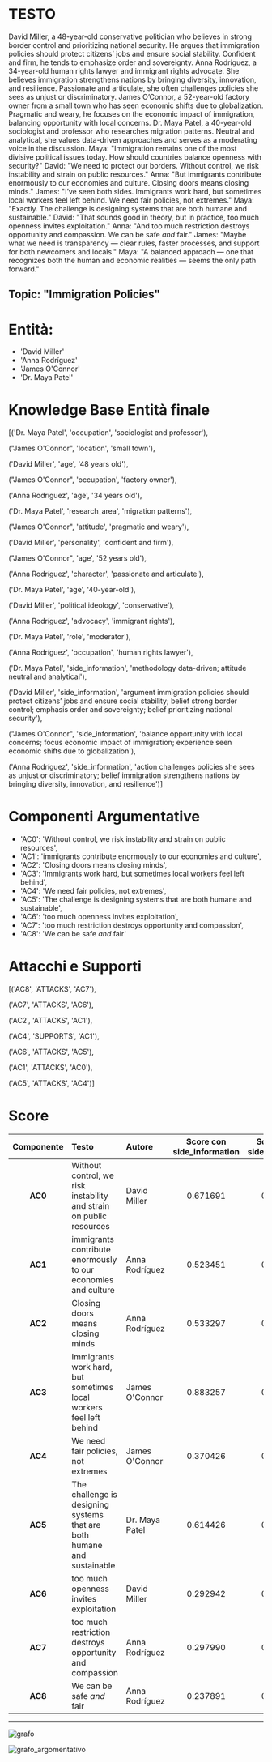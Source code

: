 # TESTO
David Miller, a 48-year-old conservative politician who believes in strong border control and prioritizing national security. He argues that immigration policies should protect citizens’ jobs and ensure social stability. Confident and firm, he tends to emphasize order and sovereignty. Anna Rodríguez, a 34-year-old human rights lawyer and immigrant rights advocate. She believes immigration strengthens nations by bringing diversity, innovation, and resilience. Passionate and articulate, she often challenges policies she sees as unjust or discriminatory. James O’Connor, a 52-year-old factory owner from a small town who has seen economic shifts due to globalization. Pragmatic and weary, he focuses on the economic impact of immigration, balancing opportunity with local concerns. Dr. Maya Patel, a 40-year-old sociologist and professor who researches migration patterns. Neutral and analytical, she values data-driven approaches and serves as a moderating voice in the discussion. Maya: "Immigration remains one of the most divisive political issues today. How should countries balance openness with security?" David: "We need to protect our borders. Without control, we risk instability and strain on public resources." Anna: "But immigrants contribute enormously to our economies and culture. Closing doors means closing minds." James: "I’ve seen both sides. Immigrants work hard, but sometimes local workers feel left behind. We need fair policies, not extremes." Maya: "Exactly. The challenge is designing systems that are both humane and sustainable." David: "That sounds good in theory, but in practice, too much openness invites exploitation." Anna: "And too much restriction destroys opportunity and compassion. We can be safe *and* fair." James: "Maybe what we need is transparency — clear rules, faster processes, and support for both newcomers and locals." Maya: "A balanced approach — one that recognizes both the human and economic realities — seems the only path forward."

## Topic: "Immigration Policies"

# Entità:
+ 'David Miller'
+ 'Anna Rodríguez'
+ 'James O'Connor'
+ 'Dr. Maya Patel'

# Knowledge Base Entità finale
[('Dr. Maya Patel', 'occupation', 'sociologist and professor'),
 
 ("James O'Connor", 'location', 'small town'),
 
 ('David Miller', 'age', '48 years old'),
 
 ("James O'Connor", 'occupation', 'factory owner'),
 
 ('Anna Rodríguez', 'age', '34 years old'),
 
 ('Dr. Maya Patel', 'research_area', 'migration patterns'),
 
 ("James O'Connor", 'attitude', 'pragmatic and weary'),
 
 ('David Miller', 'personality', 'confident and firm'),
 
 ("James O'Connor", 'age', '52 years old'),
 
 ('Anna Rodríguez', 'character', 'passionate and articulate'),
 
 ('Dr. Maya Patel', 'age', '40-year-old'),
 
 ('David Miller', 'political ideology', 'conservative'),
 
 ('Anna Rodríguez', 'advocacy', 'immigrant rights'),
 
 ('Dr. Maya Patel', 'role', 'moderator'),
 
 ('Anna Rodríguez', 'occupation', 'human rights lawyer'),
 
 ('Dr. Maya Patel',
  'side_information',
  'methodology data-driven; attitude neutral and analytical'),
 
 ('David Miller',
  'side_information',
  'argument immigration policies should protect citizens’ jobs and ensure social stability; belief strong border control; emphasis order and sovereignty; belief prioritizing national security'),
 
 ("James O'Connor",
  'side_information',
  'balance opportunity with local concerns; focus economic impact of immigration; experience seen economic shifts due to globalization'),
 
 ('Anna Rodríguez',
  'side_information',
  'action challenges policies she sees as unjust or discriminatory; belief immigration strengthens nations by bringing diversity, innovation, and resilience')]


# Componenti Argumentative
- 'AC0': 'Without control, we risk instability and strain on public resources',
- 'AC1': 'immigrants contribute enormously to our economies and culture',
- 'AC2': 'Closing doors means closing minds',
- 'AC3': 'Immigrants work hard, but sometimes local workers feel left behind',
- 'AC4': 'We need fair policies, not extremes',
- 'AC5': 'The challenge is designing systems that are both humane and sustainable',
- 'AC6': 'too much openness invites exploitation',
- 'AC7': 'too much restriction destroys opportunity and compassion',
- 'AC8': 'We can be safe *and* fair'

# Attacchi e Supporti
[('AC8', 'ATTACKS', 'AC7'),
 
 ('AC7', 'ATTACKS', 'AC6'),
 
 ('AC2', 'ATTACKS', 'AC1'),
 
 ('AC4', 'SUPPORTS', 'AC1'),
 
 ('AC6', 'ATTACKS', 'AC5'),
 
 ('AC1', 'ATTACKS', 'AC0'),
 
 ('AC5', 'ATTACKS', 'AC4')]

# Score

| Componente | Testo | Autore | Score con side_information |Score senza side_information|Via prompt|
| :---: | :--- | :--- | :---: | :---: | :---:|
| **AC0** | Without control, we risk instability and strain on public resources | David Miller | $0.671691$ | $0.558352$|$0.95$|
| **AC1** | immigrants contribute enormously to our economies and culture | Anna Rodríguez | $0.523451$ |$0.573196$ | $0.95$|
| **AC2** | Closing doors means closing minds | Anna Rodríguez | $0.533297$ |$0.420362$|$0.95$|
| **AC3** | Immigrants work hard, but sometimes local workers feel left behind | James O'Connor | $0.883257$ | $0.877816$| $0.85$|
| **AC4** | We need fair policies, not extremes | James O'Connor | $0.370426$ |$0.463465$ |$0.85$|
| **AC5** | The challenge is designing systems that are both humane and sustainable | Dr. Maya Patel | $0.614426$ | $0.652579$ |$0.95$|
| **AC6** | too much openness invites exploitation | David Miller | $0.292942$ | $0.257859$| $0.95$|
| **AC7** | too much restriction destroys opportunity and compassion | Anna Rodríguez | $0.297990$ | $0.338916$ |$0.95$|
| **AC8** | We can be safe *and* fair | Anna Rodríguez | $0.237891$ | $0.281155$ |$0.95$|



---

![grafo](immigration_debate_graph/complete_graph_immigration_debate.png)

![grafo_argomentativo](immigration_debate_graph/argumentative_graph_immigration_debate.png)